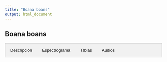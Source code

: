 ```yaml
---
title: "Boana boans"
output: html_document
---
```



<style>
/* CSS para las pestañas */
.tab {
  overflow: hidden;
  border: 1px solid #ccc;
  background-color: #f1f1f1;
}
.tab button {
  background-color: inherit;
  float: left;
  border: none;
  outline: none;
  cursor: pointer;
  padding: 14px 16px;
  transition: 0.3s;
}
.tab button:hover {
  background-color: #ddd;
}
.tab button.active {
  background-color: #ccc;
}
.tabcontent {
  display: none;
  padding: 6px 12px;
  border: 1px solid #ccc;
  border-top: none;
}
/* CSS para audios */
.audio-container {
  display: flex;
  flex-direction: column;
}
.audio-container audio {
  margin-bottom: 10px;
}
</style>


<script>
function openTab(evt, tabName) {
  var i, tabcontent, tablinks;
  tabcontent = document.getElementsByClassName("tabcontent");
  for (i = 0; i < tabcontent.length; i++) {
    tabcontent[i].style.display = "none";
  }
  tablinks = document.getElementsByClassName("tablinks");
  for (i = 0; i < tablinks.length; i++) {
    tablinks[i].className = tablinks[i].className.replace(" active", "");
  }
  document.getElementById(tabName).style.display = "block";
  evt.currentTarget.className += " active";
}
</script>

## Boana boans

<div class="tab">
  <button class="tablinks" onclick="openTab(event, 'DescripcionBobo')">Descripción</button>
  <button class="tablinks" onclick="openTab(event, 'EspectroBobo')">Espectrograma</button>
  <button class="tablinks" onclick="openTab(event, 'tabBobo')">Tablas</button>
  <button class="tablinks" onclick="openTab(event, 'audBobo')">Audios</button>
</div>

<div id="DescripcionBobo" class="tabcontent">
  <h3>Descriptión</h3>
  <img src="images/Boana_boans.png" alt=Boana boans style="width:10cm;">

  <p>Si utiliza los datos, cítese como:</p>

  <p><strong>Marín, C.M., C. Molina-Zuluaga, A. Restrepo, E.Cano & J.M. Daza.</strong> 2018. A new species of <i>Leucostethus</i> (Anura: Dendrobatidae) from the eastern versant of the Central Cordillera of Colombia with comments on the phylogenetic position of <i>Colostethus fraterdanieli</i>. <i>Zootaxa</i> 4461: 359--380. <a href="https://doi.org/10.11646/zootaxa.4461.3.3">https://doi.org/10.11646/zootaxa.4461.3.3</a></p>
</div>

<div id="EspectroBobo" class="tabcontent">
  <h3>Espectrograma</h3>
  <video width="100%" height="auto" controls>
  <source src="Espectrograms/Boana_boans.mp4" type="video/mp4">
    Tu navegador no soporta el elemento de video.
  </video>
</div>

<div id="tabBobo" class="tabcontent">
  <h3>Tablas</h3>
  <p>Descarga tabla de medidas <a href="https://bit.ly/3LUkN5s">aquí</a>.</p>
  <p>Descarga tabla selección RAVEN <a href="https://bit.ly/3LUkN5s">aquí</a>.</p>
</div>

<div id="audBobo" class="tabcontent">
  <h3>Audios</h3>
  <div class="audio-container">
    <audio controls>
      <source src="Boana_boans.wav" type="audio/wav">
      Tu navegador no soporta el elemento de audio.
    </audio>
  </div>
  <p>Más audios disponibles <a href="https://bit.ly/3LUkN5s">aquí</a>.</p>
</div>

